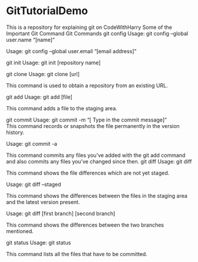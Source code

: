 # GitTutorialDemo
This is a repository for explaining git on CodeWithHarry
Some of the Important Git Command 
Git Commands
git config
Usage: git config –global user.name “[name]”  

Usage: git config –global user.email “[email address]”  

git init
Usage: git init [repository name]

git clone
Usage: git clone [url]  

This command is used to obtain a repository from an existing URL.

git add
Usage: git add [file]  

This command adds a file to the staging area.

git commit
Usage: git commit -m “[ Type in the commit message]”  
This command records or snapshots the file permanently in the version history.

Usage: git commit -a  

This command commits any files you’ve added with the git add command and also commits any files you’ve changed since then.
git diff
Usage: git diff  

This command shows the file differences which are not yet staged.

Usage: git diff –staged 

This command shows the differences between the files in the staging area and the latest version present.

Usage: git diff [first branch] [second branch]  

This command shows the differences between the two branches mentioned.

git status
Usage: git status  

This command lists all the files that have to be committed.
